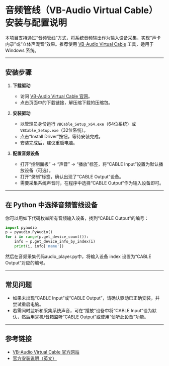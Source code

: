 # 音频管线（VB-Audio Virtual Cable）安装与配置说明

本项目支持通过“音频管线”方式，将系统音频输出作为输入设备采集，实现“声卡内录”或“立体声混音”效果。推荐使用 [VB-Audio Virtual Cable](https://www.vb-audio.com/Cable/index.htm) 工具，适用于 Windows 系统。

---

## 安装步骤

1. **下载驱动**
   - 访问 [VB-Audio Virtual Cable 官网](https://www.vb-audio.com/Cable/index.htm)。
   - 点击页面中的下载链接，解压缩下载的压缩包。

2. **安装驱动**
   - 以管理员身份运行 `VBCable_Setup_x64.exe`（64位系统）或 `VBCable_Setup.exe`（32位系统）。
   - 点击“Install Driver”按钮，等待安装完成。
   - 安装完成后，建议重启电脑。

3. **配置音频设备**
   - 打开“控制面板” → “声音” → “播放”标签，将“CABLE Input”设置为默认播放设备（可选）。
   - 打开“录制”标签，确认出现了“CABLE Output”设备。
   - 需要采集系统声音时，在程序中选择“CABLE Output”作为输入设备即可。

---

## 在 Python 中选择音频管线设备

你可以用如下代码枚举所有音频输入设备，找到“CABLE Output”的编号：

```python
import pyaudio
p = pyaudio.PyAudio()
for i in range(p.get_device_count()):
    info = p.get_device_info_by_index(i)
    print(i, info['name'])
```

然后在音频采集代码audio_player.py中，将输入设备 index 设置为“CABLE Output”对应的编号。

---

## 常见问题

- 如果未出现“CABLE Input”或“CABLE Output”，请确认驱动已正确安装，并尝试重启电脑。
- 若需同时监听和采集系统声音，可在“播放”设备中将“CABLE Input”设为默认，然后用耳机/音箱监听“CABLE Output”或使用“侦听此设备”功能。

---

## 参考链接

- [VB-Audio Virtual Cable 官方网站](https://www.vb-audio.com/Cable/index.htm)
- [官方安装说明（英文）](https://vb-audio.com/Cable/Manuals/Cable_UserManual.pdf)